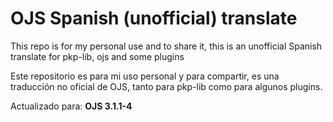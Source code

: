 # OJS Spanish (unofficial) translate

This repo is for my personal use and to share it, this is an unofficial Spanish translate for pkp-lib, ojs and some plugins

Este repositorio es para mi uso personal y para compartir, es una traducción no oficial de OJS, tanto para pkp-lib como para algunos plugins.

Actualizado para: __OJS 3.1.1-4__

